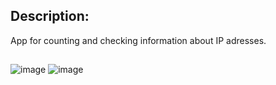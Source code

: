 ## **Description:**
App for counting and checking information about IP adresses.

##
![image](https://user-images.githubusercontent.com/39927846/125280954-f047fc80-e315-11eb-8425-f2e7fab92681.png)
![image](https://user-images.githubusercontent.com/39927846/125281018-0655bd00-e316-11eb-85d1-b57f3a1d7a75.png)
